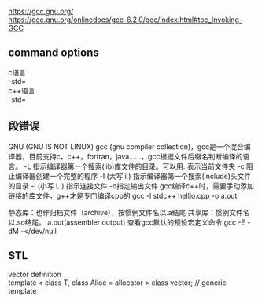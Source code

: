 https://gcc.gnu.org/  
https://gcc.gnu.org/onlinedocs/gcc-6.2.0/gcc/index.html#toc_Invoking-GCC  


## command options
c语言  
-std=   
c++语言  
-std=  

## 段错误

GNU (GNU IS NOT LINUX)
gcc (gnu compiler collection)，gcc是一个混合编译器，目前支持c，c++，fortran，java……，gcc根据文件后缀名判断编译的语言。
     -L 指示编译器第一个搜索(lib)库文件的目录。可以用. 表示当前文件夹
     -c 阻止编译器创建一个完整的程序
     -I (大写 i ) 指示编译器第一个搜索(include)头文件的目录
     -l (小写 L ) 指示连接文件
     -o指定输出文件
gcc编译c++时，需要手动添加链接的库文件，g++才是专门编译cpp的
gcc -l stdc++ helllo.cpp -o a.out

静态库：也作归档文件（archive），按惯例文件名以.a结尾
共享库：惯例文件名以.so结尾。
a.out(assembler output)
查看gcc默认的预设宏定义命令
     gcc -E -dM -</dev/null

## STL
vector definition  
template < class T, class Alloc = allocator<T> > class vector; // generic template
